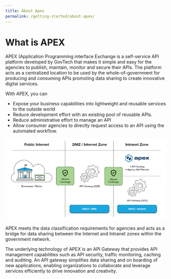 ```yaml
---
title: About Apex
permalink: /getting-started/about-apex/
---
```


# What is APEX

APEX (Application Programming interface Exchange is a self-service API platform developed by GovTech that makes it simple and easy for the agencies to publish, maintain, monitor and secure their APIs. The platform acts as a centralized location to be used by the whole-of-government for producing and consuming APIs promoting data sharing to create innovative digital services.

With APEX, you can

* Expose your business capabilities into lightweight and reusable services to the outside world
* Reduce development effort with an existing pool of reusable APIs.
* Reduce administrative effort to manage an API
* Allow consumer agencies to directly request access to an API using the automated workflow.

![](/images/getting-started/diagram_apexDesign.png "APEX Design.")

APEX meets the data classification requirements for agencies and acts as a bridge for data sharing between the Internet and Intranet zones within the government network.

The underlying technology of APEX is an API Gateway that provides API management capabilities such as API security, traffic monitoring, caching and auditing. An API gateway simplifies data sharing and on boarding of new applications, enabling organizations to collaborate and leverage services efficiently to drive innovation and creativity.

